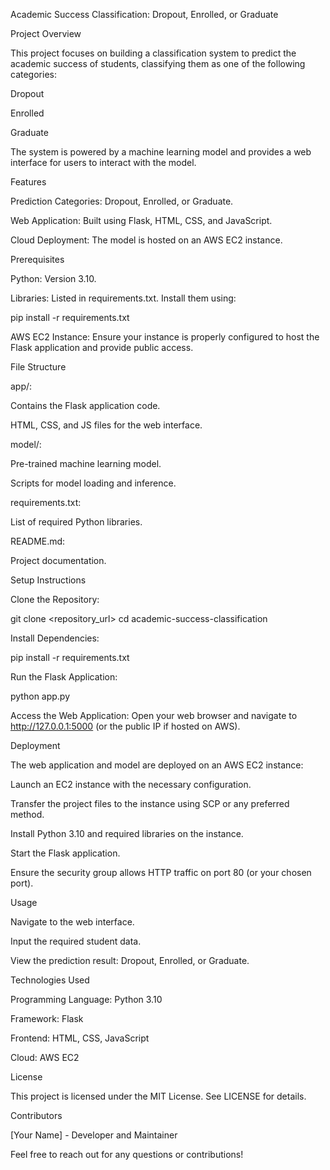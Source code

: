 Academic Success Classification: Dropout, Enrolled, or Graduate

Project Overview

This project focuses on building a classification system to predict the academic success of students, classifying them as one of the following categories:

Dropout

Enrolled

Graduate

The system is powered by a machine learning model and provides a web interface for users to interact with the model.

Features

Prediction Categories: Dropout, Enrolled, or Graduate.

Web Application: Built using Flask, HTML, CSS, and JavaScript.

Cloud Deployment: The model is hosted on an AWS EC2 instance.

Prerequisites

Python: Version 3.10.

Libraries: Listed in requirements.txt. Install them using:

pip install -r requirements.txt

AWS EC2 Instance: Ensure your instance is properly configured to host the Flask application and provide public access.

File Structure

app/:

Contains the Flask application code.

HTML, CSS, and JS files for the web interface.

model/:

Pre-trained machine learning model.

Scripts for model loading and inference.

requirements.txt:

List of required Python libraries.

README.md:

Project documentation.

Setup Instructions

Clone the Repository:

git clone <repository_url>
cd academic-success-classification

Install Dependencies:

pip install -r requirements.txt

Run the Flask Application:

python app.py

Access the Web Application:
Open your web browser and navigate to http://127.0.0.1:5000 (or the public IP if hosted on AWS).

Deployment

The web application and model are deployed on an AWS EC2 instance:

Launch an EC2 instance with the necessary configuration.

Transfer the project files to the instance using SCP or any preferred method.

Install Python 3.10 and required libraries on the instance.

Start the Flask application.

Ensure the security group allows HTTP traffic on port 80 (or your chosen port).

Usage

Navigate to the web interface.

Input the required student data.

View the prediction result: Dropout, Enrolled, or Graduate.

Technologies Used

Programming Language: Python 3.10

Framework: Flask

Frontend: HTML, CSS, JavaScript

Cloud: AWS EC2

License

This project is licensed under the MIT License. See LICENSE for details.

Contributors

[Your Name] - Developer and Maintainer

Feel free to reach out for any questions or contributions!
